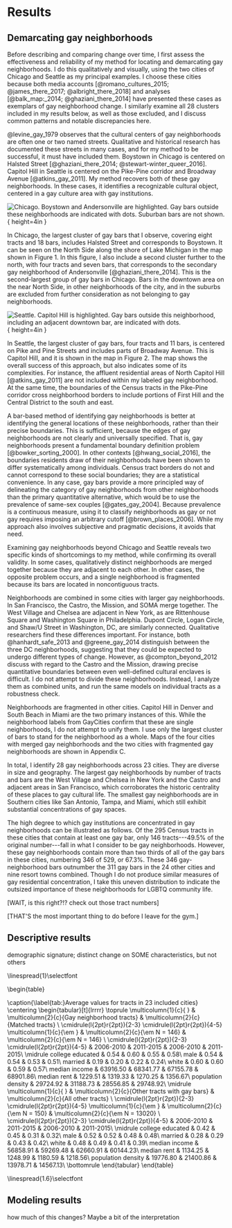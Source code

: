 ---
---

# Results

## Demarcating gay neighborhoods

Before describing and comparing change over time, I first assess the effectiveness and reliability of my method for locating and demarcating gay neighborhoods. I do this qualitatively and visually, using the two cities of Chicago and Seattle as my principal examples. I choose these cities because both media accounts [@romano_cultures_2015; @james_there_2017; @albright_there_2018] and analyses [@balk_map:_2014; @ghaziani_there_2014] have presented these cases as exemplars of gay neighborhood change. I similarly examine all 28 clusters included in my results below, as well as those excluded, and I discuss common patterns and notable discrepancies here.

@levine_gay_1979 observes that the cultural centers of gay neighborhoods are often one or two named streets. Qualitative and historical research has documented these streets in many cases, and for my method to be successful, it must have included them. Boystown in Chicago is centered on Halsted Street [@ghaziani_there_2014; @stewart-winter_queer_2016]. Capitol Hill in Seattle is centered on the Pike-Pine corridor and Broadway Avenue [@atkins_gay_2011]. My method recovers both of these gay neighborhoods. In these cases, it identifies a recognizable cultural object, centered in a gay culture area with gay institutions.

![Chicago. Boystown and Andersonville are highlighted. Gay bars outside these neighborhoods are indicated with dots. Suburban bars are not shown.](../../output/figures/chicago.png){ height=4in }

In Chicago, the largest cluster of gay bars that I observe, covering eight tracts and 18 bars, includes Halsted Street and corresponds to Boystown. It can be seen on the North Side along the shore of Lake Michigan in the map shown in Figure 1. In this figure, I also include a second cluster further to the north, with four tracts and seven bars, that corresponds to the secondary gay neighborhood of Andersonville [@ghaziani_there_2014]. This is the second-largest group of gay bars in Chicago. Bars in the downtown area on the near North Side, in other neighborhoods of the city, and in the suburbs are excluded from further consideration as not belonging to gay neighborhoods.

![Seattle. Capitol Hill is highlighted. Gay bars outside this neighborhood, including an adjacent downtown bar, are indicated with dots.](../../output/figures/seattle.png){ height=4in }

In Seattle, the largest cluster of gay bars, four tracts and 11 bars, is centered on Pike and Pine Streets and includes parts of Broadway Avenue. This is Capitol Hill, and it is shown in the map in Figure 2. The map shows the overall success of this approach, but also indicates some of its complexities. For instance, the affluent residential areas of North Capitol Hill [@atkins_gay_2011] are not included within my labeled gay neighborhood. At the same time, the boundaries of the Census tracts in the Pike-Pine corridor cross neighborhood borders to include portions of First Hill and the Central District to the south and east.

A bar-based method of identifying gay neighborhoods is better at identifying the general locations of these neighborhoods, rather than their precise boundaries. This is sufficient, because the edges of gay neighborhoods are not clearly and universally specified. That is, gay neighborhoods present a fundamental boundary definition problem [@bowker_sorting_2000]. In other contexts [@hwang_social_2016], the boundaries residents draw of their neighborhoods have been shown to differ systematically among individuals. Census tract borders do not and cannot correspond to these social boundaries; they are a statistical convenience. In any case, gay bars provide a more principled way of delineating the category of gay neighborhoods from other neighborhoods than the primary quantitative alternative, which would be to use the prevalence of same-sex couples [@gates_gay_2004]. Because prevalence is a continuous measure, using it to classify neighborhoods as gay or not gay requires imposing an arbitrary cutoff [@brown_places_2006]. While my approach also involves subjective and pragmatic decisions, it avoids that need.

Examining gay neighborhoods beyond Chicago and Seattle reveals two specific kinds of shortcomings to my method, while confirming its overall validity. In some cases, qualitatively distinct neighborhoods are merged together because they are adjacent to each other. In other cases, the opposite problem occurs, and a single neighborhood is fragmented because its bars are located in noncontiguous tracts.

Neighborhoods are combined in some cities with larger gay neighborhoods. In San Francisco, the Castro, the Mission, and SOMA merge together. The West Village and Chelsea are adjacent in New York, as are Rittenhouse Square and Washington Square in Philadelphia. Dupont Circle, Logan Circle, and Shaw/U Street in Washington, DC, are similarly connected. Qualitative researchers find these differences important. For instance, both @hanhardt_safe_2013 and @greene_gay_2014 distinguish between the three DC neighborhoods, suggesting that they could be expected to undergo different types of change. However, as @compton_beyond_2012 discuss with regard to the Castro and the Mission, drawing precise quantitative boundaries between even well-defined cultural enclaves is difficult. I do not attempt to divide these neighborhoods. Instead, I analyze them as combined units, and run the same models on individual tracts as a robustness check.

Neighborhoods are fragmented in other cities. Capitol Hill in Denver and South Beach in Miami are the two primary instances of this. While the neighborhood labels from GayCities confirm that these are single neighborhoods, I do not attempt to unify them. I use only the largest cluster of bars to stand for the neighborhood as a whole. Maps of the four cities with merged gay neighborhoods and the two cities with fragmented gay neighborhoods are shown in Appendix C.

In total, I identify 28 gay neighborhoods across 23 cities. They are diverse in size and geography. The largest gay neighborhoods by number of tracts and bars are the West Village and Chelsea in New York and the Castro and adjacent areas in San Francisco, which corroborates the historic centrality of these places to gay cultural life. The smallest gay neighborhoods are in Southern cities like San Antonio, Tampa, and Miami, which still exhibit substantial concentrations of gay spaces.

The high degree to which gay institutions are concentrated in gay neighborhoods can be illustrated as follows. Of the 295 Census tracts in these cities that contain at least one gay bar, only 146 tracts---49.5% of the original number---fall in what I consider to be gay neighborhoods. However, these gay neighborhoods contain more than two thirds of all of the gay bars in these cities, numbering 346 of 529, or 67.3%. These 346 gay-neighborhood bars outnumber the 311 gay bars in the 24 other cities and nine resort towns combined. Though I do not produce similar measures of gay residential concentration, I take this uneven distribution to indicate the outsized importance of these neighborhoods for LGBTQ community life.

[WAIT, is this right?!? check out those tract numbers]

[THAT'S the most important thing to do before I leave for the gym.]

## Descriptive results

demographic signature; distinct change on SOME characteristics, but not others

\linespread{1}\selectfont

\begin{table}

\caption{\label{tab:}Average values for tracts in 23 included cities}
\centering
\begin{tabular}[t]{lrrrr}
\toprule
\multicolumn{1}{c}{ } & \multicolumn{2}{c}{Gay neighborhood tracts} & \multicolumn{2}{c}{Matched tracts} \\
\cmidrule(l{2pt}r{2pt}){2-3} \cmidrule(l{2pt}r{2pt}){4-5}
\multicolumn{1}{c}{\em  } & \multicolumn{2}{c}{\em N = 146} & \multicolumn{2}{c}{\em N = 146} \\
\cmidrule(l{2pt}r{2pt}){2-3} \cmidrule(l{2pt}r{2pt}){4-5}
  & 2006-2010 & 2011-2015 & 2006-2010 & 2011-2015\\
\midrule
college educated & 0.54 & 0.60 & 0.55 & 0.58\\
male & 0.54 & 0.54 & 0.53 & 0.51\\
married & 0.19 & 0.20 & 0.22 & 0.24\\
white & 0.60 & 0.60 & 0.59 & 0.57\\
median income & 63916.50 & 68341.77 & 67155.78 & 68901.86\\
median rent & 1229.51 & 1319.33 & 1270.25 & 1356.67\\
population density & 29724.92 & 31188.73 & 28556.85 & 29748.92\\
\midrule
\multicolumn{1}{c}{ } & \multicolumn{2}{c}{Other tracts with gay bars} & \multicolumn{2}{c}{All other tracts} \\
\cmidrule(l{2pt}r{2pt}){2-3} \cmidrule(l{2pt}r{2pt}){4-5}
\multicolumn{1}{c}{\em  } & \multicolumn{2}{c}{\em N = 150} & \multicolumn{2}{c}{\em N = 13020} \\
\cmidrule(l{2pt}r{2pt}){2-3} \cmidrule(l{2pt}r{2pt}){4-5}
  & 2006-2010 & 2011-2015 & 2006-2010 & 2011-2015\\
\midrule
college educated & 0.42 & 0.45 & 0.31 & 0.32\\
male & 0.52 & 0.52 & 0.48 & 0.48\\
married & 0.28 & 0.29 & 0.43 & 0.42\\
white & 0.48 & 0.49 & 0.41 & 0.39\\
median income & 56858.91 & 59269.48 & 62660.91 & 60144.23\\
median rent & 1134.25 & 1248.99 & 1180.59 & 1218.56\\
population density & 19776.80 & 21400.86 & 13978.71 & 14567.13\\
\bottomrule
\end{tabular}
\end{table}

\linespread{1.6}\selectfont

## Modeling results

how much of this changes? Maybe a bit of the interpretation
